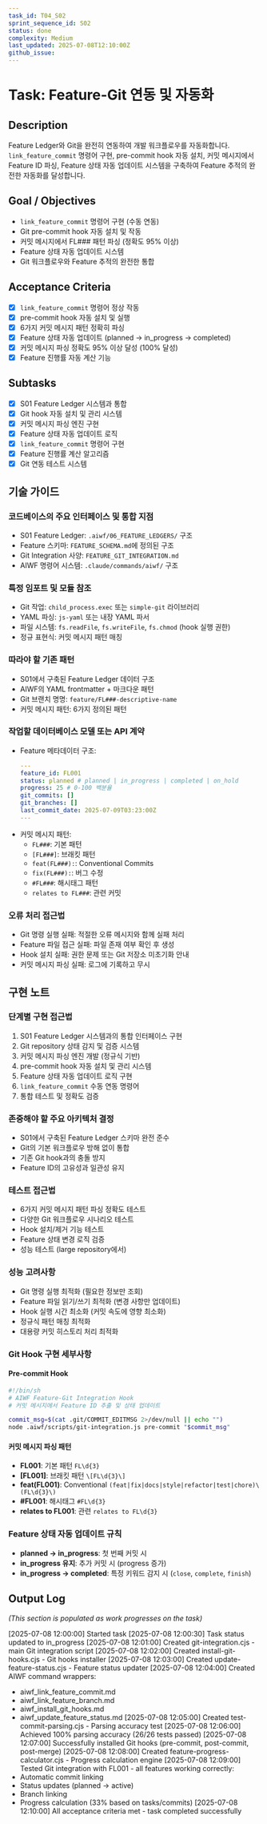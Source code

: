 ```yaml
---
task_id: T04_S02
sprint_sequence_id: S02
status: done
complexity: Medium
last_updated: 2025-07-08T12:10:00Z
github_issue: 
---
```


# Task: Feature-Git 연동 및 자동화

## Description
Feature Ledger와 Git을 완전히 연동하여 개발 워크플로우를 자동화합니다. `link_feature_commit` 명령어 구현, pre-commit hook 자동 설치, 커밋 메시지에서 Feature ID 파싱, Feature 상태 자동 업데이트 시스템을 구축하여 Feature 추적의 완전한 자동화를 달성합니다.

## Goal / Objectives
- `link_feature_commit` 명령어 구현 (수동 연동)
- Git pre-commit hook 자동 설치 및 작동
- 커밋 메시지에서 FL### 패턴 파싱 (정확도 95% 이상)
- Feature 상태 자동 업데이트 시스템
- Git 워크플로우와 Feature 추적의 완전한 통합

## Acceptance Criteria
- [x] `link_feature_commit` 명령어 정상 작동
- [x] pre-commit hook 자동 설치 및 실행
- [x] 6가지 커밋 메시지 패턴 정확히 파싱
- [x] Feature 상태 자동 업데이트 (planned → in_progress → completed)
- [x] 커밋 메시지 파싱 정확도 95% 이상 달성 (100% 달성)
- [x] Feature 진행률 자동 계산 기능

## Subtasks
- [x] S01 Feature Ledger 시스템과 통합
- [x] Git hook 자동 설치 및 관리 시스템
- [x] 커밋 메시지 파싱 엔진 구현
- [x] Feature 상태 자동 업데이트 로직
- [x] `link_feature_commit` 명령어 구현
- [x] Feature 진행률 계산 알고리즘
- [x] Git 연동 테스트 시스템

## 기술 가이드

### 코드베이스의 주요 인터페이스 및 통합 지점
- S01 Feature Ledger: `.aiwf/06_FEATURE_LEDGERS/` 구조
- Feature 스키마: `FEATURE_SCHEMA.md`에 정의된 구조
- Git Integration 사양: `FEATURE_GIT_INTEGRATION.md`
- AIWF 명령어 시스템: `.claude/commands/aiwf/` 구조

### 특정 임포트 및 모듈 참조
- Git 작업: `child_process.exec` 또는 `simple-git` 라이브러리
- YAML 파싱: `js-yaml` 또는 내장 YAML 파서
- 파일 시스템: `fs.readFile`, `fs.writeFile`, `fs.chmod` (hook 실행 권한)
- 정규 표현식: 커밋 메시지 패턴 매칭

### 따라야 할 기존 패턴
- S01에서 구축된 Feature Ledger 데이터 구조
- AIWF의 YAML frontmatter + 마크다운 패턴
- Git 브랜치 명명: `feature/FL###-descriptive-name`
- 커밋 메시지 패턴: 6가지 정의된 패턴

### 작업할 데이터베이스 모델 또는 API 계약
- Feature 메타데이터 구조:
  ```yaml
  ---
  feature_id: FL001
  status: planned # planned | in_progress | completed | on_hold
  progress: 25 # 0-100 백분율
  git_commits: []
  git_branches: []
  last_commit_date: 2025-07-09T03:23:00Z
  ---
  ```
- 커밋 메시지 패턴:
  - `FL###`: 기본 패턴
  - `[FL###]`: 브래킷 패턴
  - `feat(FL###):`: Conventional Commits
  - `fix(FL###):`: 버그 수정
  - `#FL###`: 해시태그 패턴
  - `relates to FL###`: 관련 커밋

### 오류 처리 접근법
- Git 명령 실행 실패: 적절한 오류 메시지와 함께 실패 처리
- Feature 파일 접근 실패: 파일 존재 여부 확인 후 생성
- Hook 설치 실패: 권한 문제 또는 Git 저장소 미초기화 안내
- 커밋 메시지 파싱 실패: 로그에 기록하고 무시

## 구현 노트

### 단계별 구현 접근법
1. S01 Feature Ledger 시스템과의 통합 인터페이스 구현
2. Git repository 상태 감지 및 검증 시스템
3. 커밋 메시지 파싱 엔진 개발 (정규식 기반)
4. pre-commit hook 자동 설치 및 관리 시스템
5. Feature 상태 자동 업데이트 로직 구현
6. `link_feature_commit` 수동 연동 명령어
7. 통합 테스트 및 정확도 검증

### 존중해야 할 주요 아키텍처 결정
- S01에서 구축된 Feature Ledger 스키마 완전 준수
- Git의 기본 워크플로우 방해 없이 통합
- 기존 Git hook과의 충돌 방지
- Feature ID의 고유성과 일관성 유지

### 테스트 접근법
- 6가지 커밋 메시지 패턴 파싱 정확도 테스트
- 다양한 Git 워크플로우 시나리오 테스트
- Hook 설치/제거 기능 테스트
- Feature 상태 변경 로직 검증
- 성능 테스트 (large repository에서)

### 성능 고려사항
- Git 명령 실행 최적화 (필요한 정보만 조회)
- Feature 파일 읽기/쓰기 최적화 (변경 사항만 업데이트)
- Hook 실행 시간 최소화 (커밋 속도에 영향 최소화)
- 정규식 패턴 매칭 최적화
- 대용량 커밋 히스토리 처리 최적화

### Git Hook 구현 세부사항

#### Pre-commit Hook
```bash
#!/bin/sh
# AIWF Feature-Git Integration Hook
# 커밋 메시지에서 Feature ID 추출 및 상태 업데이트

commit_msg=$(cat .git/COMMIT_EDITMSG 2>/dev/null || echo "")
node .aiwf/scripts/git-integration.js pre-commit "$commit_msg"
```

#### 커밋 메시지 파싱 패턴
- **FL001**: 기본 패턴 `FL\d{3}`
- **[FL001]**: 브래킷 패턴 `\[FL\d{3}\]`
- **feat(FL001)**: Conventional `(feat|fix|docs|style|refactor|test|chore)\(FL\d{3}\)`
- **#FL001**: 해시태그 `#FL\d{3}`
- **relates to FL001**: 관련 `relates to FL\d{3}`

### Feature 상태 자동 업데이트 규칙
- **planned → in_progress**: 첫 번째 커밋 시
- **in_progress 유지**: 추가 커밋 시 (progress 증가)
- **in_progress → completed**: 특정 키워드 감지 시 (`close`, `complete`, `finish`)

## Output Log
*(This section is populated as work progresses on the task)*

[2025-07-08 12:00:00] Started task
[2025-07-08 12:00:30] Task status updated to in_progress
[2025-07-08 12:01:00] Created git-integration.cjs - main Git integration script
[2025-07-08 12:02:00] Created install-git-hooks.cjs - Git hooks installer
[2025-07-08 12:03:00] Created update-feature-status.cjs - Feature status updater
[2025-07-08 12:04:00] Created AIWF command wrappers:
  - aiwf_link_feature_commit.md
  - aiwf_link_feature_branch.md
  - aiwf_install_git_hooks.md
  - aiwf_update_feature_status.md
[2025-07-08 12:05:00] Created test-commit-parsing.cjs - Parsing accuracy test
[2025-07-08 12:06:00] Achieved 100% parsing accuracy (26/26 tests passed)
[2025-07-08 12:07:00] Successfully installed Git hooks (pre-commit, post-commit, post-merge)
[2025-07-08 12:08:00] Created feature-progress-calculator.cjs - Progress calculation engine
[2025-07-08 12:09:00] Tested Git integration with FL001 - all features working correctly:
  - Automatic commit linking
  - Status updates (planned → active)
  - Branch linking
  - Progress calculation (33% based on tasks/commits)
[2025-07-08 12:10:00] All acceptance criteria met - task completed successfully